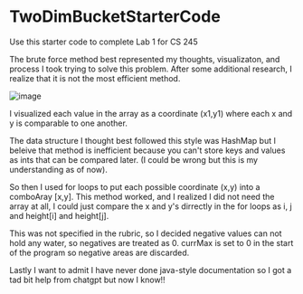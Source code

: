 # TwoDimBucketStarterCode
Use this starter code to complete Lab 1 for CS 245

The brute force method best represented my thoughts, visualizaton, and process I took trying to solve this problem.
After some additional research, I realize that it is not the most efficient method.

![image](https://github.com/Veomett/two-dimensional-water-bucket-sanjanarattan/assets/123421542/aa1fdb9e-b76c-4529-b556-936f66cdcaa3)


I visualized each value in the array as a coordinate (x1,y1) where each x and y is comparable to one another.

The data structure I thought best followed this style was HashMap but I beleive that method is inefficient because you can't store keys and values as ints that can be compared later. (I could be wrong but this is my understanding as of now).

So then I used for loops to put each possible coordinate (x,y) into a comboAray [x,y]. This method worked, and I realized I did not need the array at all, I could just compare the x and y's dirrectly in the for loops as i, j and height[i] and height[j]. 

This was not specified in the rubric, so I decided negative values can not hold any water, so negatives are treated as 0. currMax is set to 0 in the start of the program so negative areas are discarded. 

Lastly I want to admit I have never done java-style documentation so I got a tad bit help from chatgpt but now I know!!
